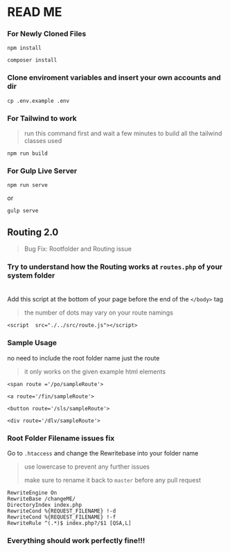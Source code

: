 # READ ME

### For Newly Cloned Files
```
npm install
```
```
composer install
```

### Clone enviroment variables and insert your own accounts and dir
```
cp .env.example .env
```

### For Tailwind to work
> run this command first and wait a few minutes to build all the tailwind classes used
```
npm run build
```


### For Gulp Live Server
```
npm run serve
```
or
```
gulp serve
```

## Routing 2.0
> Bug Fix: Rootfolder and Routing issue <br>

### Try to understand how the Routing works at `routes.php` of your system folder<br><br>
Add this script at the bottom of your page before the end of the `</body>` tag
> the number of dots may vary on your route namings
```
<script  src="./../src/route.js"></script>
```

### Sample Usage
no need to include the root folder name just the route
> it only works on the given example html elements

```
<span route ='/po/sampleRoute'>

<a route='/fin/sampleRoute'>

<button route='/sls/sampleRoute'>

<div route='/dlv/sampleRoute'>
```

### Root Folder Filename issues fix

Go to `.htaccess` and change the Rewritebase into your folder name
> use lowercase to prevent any further issues
>
> make sure to rename it back to `master` before any pull request
```
RewriteEngine On
RewriteBase /changeME/
DirectoryIndex index.php
RewriteCond %{REQUEST_FILENAME} !-d
RewriteCond %{REQUEST_FILENAME} !-f
RewriteRule ^(.*)$ index.php?/$1 [QSA,L]
```


### Everything should work perfectly fine!!!




